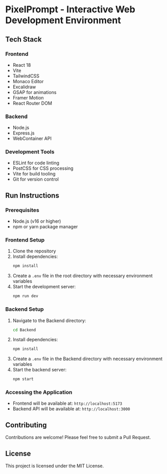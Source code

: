 # PixelPrompt - Interactive Web Development Environment

## Tech Stack
### Frontend
- React 18
- Vite
- TailwindCSS
- Monaco Editor
- Excalidraw
- GSAP for animations
- Framer Motion
- React Router DOM

### Backend
- Node.js
- Express.js
- WebContainer API

### Development Tools
- ESLint for code linting
- PostCSS for CSS processing
- Vite for build tooling
- Git for version control

## Run Instructions

### Prerequisites
- Node.js (v16 or higher)
- npm or yarn package manager

### Frontend Setup
1. Clone the repository
2. Install dependencies:
   ```bash
   npm install
   ```
3. Create a `.env` file in the root directory with necessary environment variables
4. Start the development server:
   ```bash
   npm run dev
   ```

### Backend Setup
1. Navigate to the Backend directory:
   ```bash
   cd Backend
   ```
2. Install dependencies:
   ```bash
   npm install
   ```
3. Create a `.env` file in the Backend directory with necessary environment variables
4. Start the backend server:
   ```bash
   npm start
   ```

### Accessing the Application
- Frontend will be available at: `http://localhost:5173`
- Backend API will be available at: `http://localhost:3000`

## Contributing
Contributions are welcome! Please feel free to submit a Pull Request.

## License
This project is licensed under the MIT License.
